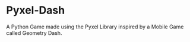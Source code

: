 # Pyxel-Dash
A Python Game made using the Pyxel Library inspired by a Mobile Game called Geometry Dash.
